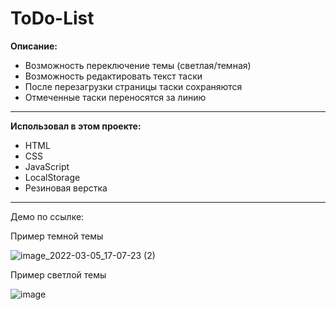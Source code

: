 # ToDo-List

<b>Описание:</b><br>
<ul>
<li>Возможность переключение темы (светлая/темная)</li>
<li>Возможность редактировать текст таски</li>
<li>После перезагрузки страницы таски сохраняются</li>
<li>Отмеченные таски переносятся за линию</li>
</ul>
<hr>
<p><b>Использовал в этом проекте:</b></p>
<ul>
<li>HTML</li>
<li>CSS</li>
<li>JavaScript</li>
<li>LocalStorage</li>
<li>Резиновая верстка</li>
</ul>
<hr>

Демо по ссылке: 

<p>Пример темной темы</p>

![image_2022-03-05_17-07-23 (2)](https://user-images.githubusercontent.com/100611434/156889953-af979a39-cbc0-4794-9634-0141598805f2.png)

<p>Пример светлой темы</p>

![image](https://user-images.githubusercontent.com/100611434/156889977-37c5af9d-7aef-446f-a128-9cf862532a00.png)
